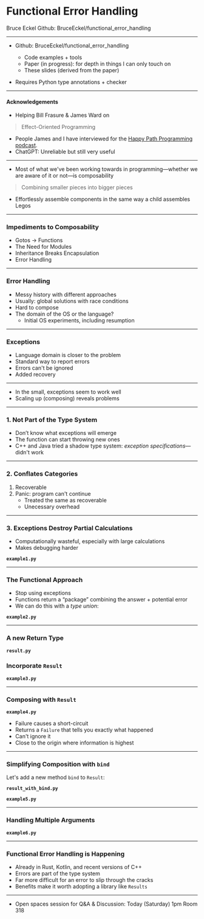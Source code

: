 # Functional Error Handling
Bruce Eckel
Github: BruceEckel/functional_error_handling

---

- Github: BruceEckel/functional_error_handling
    - Code examples + tools
    - Paper (in progress): for depth in things I can only touch on
    - These slides (derived from the paper)

- Requires Python type annotations + checker

---
#### Acknowledgements

- Helping Bill Frasure & James Ward on
> Effect-Oriented Programming
- People James and I have interviewed for the [Happy Path Programming podcast](https://happypathprogramming.com/).
- ChatGPT: Unreliable but still very useful

---

- Most of what we've been working towards in programming—whether we are aware of it or not—is composability

> Combining smaller pieces into bigger pieces

- Effortlessly assemble components in the same way a child assembles Legos

---
### Impediments to Composability
- Gotos -> Functions
- The Need for Modules
- Inheritance Breaks Encapsulation
- Error Handling

---
### Error Handling

- Messy history with different approaches
- Usually: global solutions with race conditions
- Hard to compose
- The domain of the OS or the language?
    - Initial OS experiments, including resumption

---
### Exceptions

- Language domain is closer to the problem
- Standard way to report errors
- Errors can't be ignored
- Added recovery

---
- In the small, exceptions seem to work well
- Scaling up (composing) reveals problems

---
### 1. Not Part of the Type System

- Don’t know what exceptions will emerge
- The function can start throwing new ones
- C++ and Java tried a shadow type system: *exception specifications*—didn't work

---
### 2. Conflates Categories

1. Recoverable
2. Panic: program can't continue
    - Treated the same as recoverable
    - Unecessary overhead

---
### 3. Exceptions Destroy Partial Calculations

- Computationally wasteful, especially with large calculations
- Makes debugging harder

**`example1.py`**

---
### The Functional Approach

- Stop using exceptions
- Functions return a “package” combining the answer + potential error
- We can do this with a *type union*:

**`example2.py`**

---
### A new Return Type

**`result.py`**

### Incorporate `Result`

**`example3.py`**

---
### Composing with `Result`

**`example4.py`**

- Failure causes a short-circuit
- Returns a `Failure` that tells you exactly what happened
- Can't ignore it
- Close to the origin where information is highest

---
### Simplifying Composition with `bind`

Let's add a new method `bind` to `Result`:

**`result_with_bind.py`**

**`example5.py`**

---
### Handling Multiple Arguments

**`example6.py`**

---
### Functional Error Handling is Happening

- Already in Rust, Kotlin, and recent versions of C++
- Errors are part of the type system
- Far more difficult for an error to slip through the cracks
- Benefits make it worth adopting a library like `Results`

---
- Open spaces session for Q&A & Discussion:  Today (Saturday) 1pm Room 318
